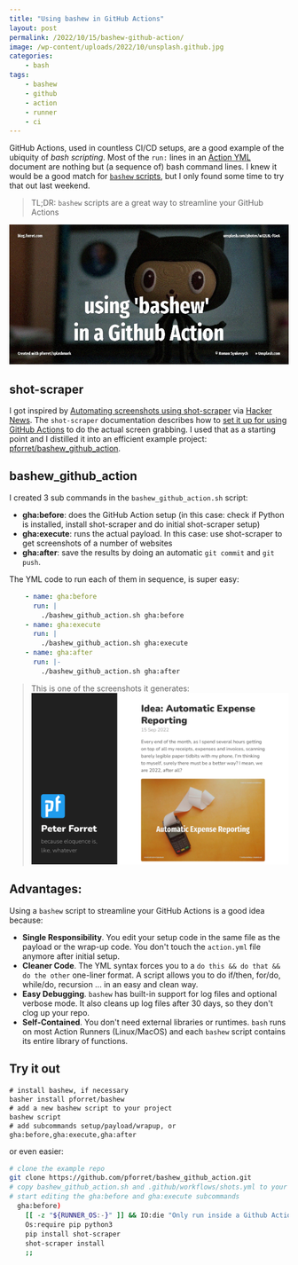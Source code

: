 ```yaml
---
title: "Using bashew in GitHub Actions"
layout: post
permalink: /2022/10/15/bashew-github-action/
image: /wp-content/uploads/2022/10/unsplash.github.jpg
categories:
    - bash
tags:
    - bashew
    - github
    - action
    - runner
    - ci
---
```


GitHub Actions, used in countless CI/CD setups, are a good example of the ubiquity of _bash scripting_. Most of the `run:` lines in an [Action YML](https://docs.github.com/en/actions/using-workflows/workflow-syntax-for-github-actions#jobsjob_idstepsrun) document are nothing but (a sequence of) bash command lines. I knew it would be a good match for [`bashew` scripts](/tag/bashew/), but I only found some time to try that out last weekend. 

> TL;DR: `bashew` scripts are a great way to streamline your GitHub Actions

![bashew in GitHub Action scripts](/wp-content/uploads/2022/10/unsplash.github.jpg)

## shot-scraper

I got inspired by [Automating screenshots using shot-scraper](https://simonwillison.net/2022/Oct/14/automating-screenshots/) via [Hacker News](https://news.ycombinator.com/item?id=33216789). The `shot-scraper` documentation describes how to [set it up for using GitHub Actions](https://shot-scraper.datasette.io/en/stable/github-actions.html) to do the actual screen grabbing. I used that as a starting point and I distilled it into an efficient example project: [pforret/bashew_github_action](https://github.com/pforret/bashew_github_action).

## bashew_github_action
I created 3 sub commands in the `bashew_github_action.sh` script:
* **gha:before**: does the GitHub Action setup (in this case: check if Python is installed, install shot-scraper and do initial shot-scraper setup)
* **gha:execute**: runs the actual payload. In this case: use shot-scraper to get screenshots of a number of websites
* **gha:after**: save the results by doing an automatic `git commit` and `git push`.

The YML code to run each of them in sequence, is super easy:

```yml
    - name: gha:before
      run: |
        ./bashew_github_action.sh gha:before
    - name: gha:execute
      run: |
        ./bashew_github_action.sh gha:execute
    - name: gha:after
      run: |-
        ./bashew_github_action.sh gha:after
```

> This is one of the screenshots it generates:
> ![automatic screenshot via shot-scraper](https://raw.githubusercontent.com/pforret/bashew_github_action/master/output/blog.forret.com.png)

## Advantages:

Using a `bashew` script to streamline your GitHub Actions is a good idea because:

* **Single Responsibility**. You edit your setup code in the same file as the payload or the wrap-up code. You don't touch the `action.yml` file anymore after initial setup.
* **Cleaner Code**. The YML syntax forces you to a `do this && do that && do the other` one-liner format. A script allows you to do if/then, for/do, while/do, recursion ... in an easy and clean way.
* **Easy Debugging**. `bashew` has built-in support for log files and optional verbose mode. It also cleans up log files after 30 days, so they don't clog up your repo.
* **Self-Contained**. You don't need external libraries or runtimes. `bash` runs on most Action Runners (Linux/MacOS) and each `bashew` script contains its entire library of functions.

## Try it out

```shell
# install bashew, if necessary
basher install pforret/bashew
# add a new bashew script to your project
bashew script
# add subcommands setup/payload/wrapup, or gha:before,gha:execute,gha:after
```

or even easier:
```bash
# clone the example repo
git clone https://github.com/pforret/bashew_github_action.git
# copy bashew_github_action.sh and .github/workflows/shots.yml to your project
# start editing the gha:before and gha:execute subcommands
  gha:before)
    [[ -z "${RUNNER_OS:-}" ]] && IO:die "Only run inside a Github Action"
    Os:require pip python3
    pip install shot-scraper
    shot-scraper install
    ;;
```